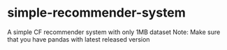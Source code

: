# simple-recommender-system
A simple CF recommender system with only 1MB dataset
Note: Make sure that you have pandas with latest released version